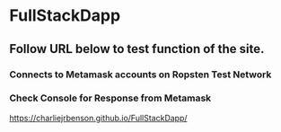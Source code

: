 # FullStackDapp
## Follow URL below to test function of the site.
### Connects to Metamask accounts on Ropsten Test Network
### Check Console for Response from Metamask
https://charliejrbenson.github.io/FullStackDapp/
